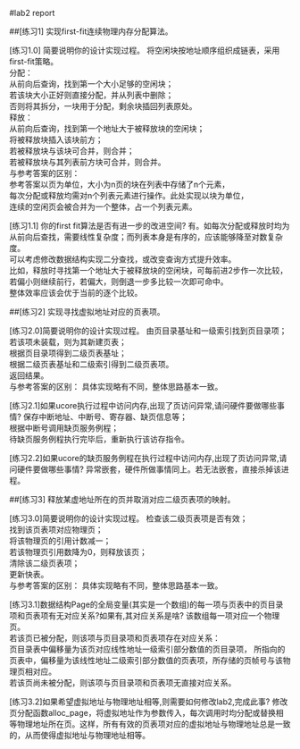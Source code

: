 #lab2 report

##[练习1]
实现first-fit连续物理内存分配算法。

[练习1.0] 简要说明你的设计实现过程。
将空闲块按地址顺序组织成链表，采用first-fit策略。  
分配：  
从前向后查询，找到第一个大小足够的空闲块；  
若该块大小正好则直接分配，并从列表中删除；  
否则将其拆分，一块用于分配，剩余块插回列表原处。  
释放：  
从前向后查询，找到第一个地址大于被释放块的空闲块；  
将被释放块插入该块前方；  
若被释放块与该块可合并，则合并；  
若被释放块与其列表前方块可合并，则合并。  
与参考答案的区别：  
参考答案以页为单位，大小为n页的块在列表中存储了n个元素，  
每次分配或释放均需对n个列表元素进行操作。此处实现以块为单位，  
连续的空闲页会被合并为一个整体，占一个列表元素。


[练习1.1] 你的first fit算法是否有进一步的改进空间?
有。如每次分配或释放时均为从前向后查找，需要线性复杂度；而列表本身是有序的，应该能够降至对数复杂度。  
可以考虑修改数据结构实现二分查找，或改变查询方式提升效率。  
比如，释放时寻找第一个地址大于被释放块的空闲块，可每前进2步作一次比较，若偏小则继续前行，若偏大，则倒退一步多比较一次即可命中。  
整体效率应该会优于当前的逐个比较。  



##[练习2]
实现寻找虚拟地址对应的页表项。

[练习2.0]简要说明你的设计实现过程。
由页目录基址和一级索引找到页目录项；  
若该项未装载，则为其新建页表；  
根据页目录项得到二级页表基址；  
根据二级页表基址和二级索引得到二级页表项。  
返回结果。  
与参考答案的区别：
具体实现略有不同，整体思路基本一致。  

[练习2.1]如果ucore执行过程中访问内存,出现了页访问异常,请问硬件要做哪些事情?
保存中断地址、中断号、寄存器、缺页信息等；  
根据中断号调用缺页服务例程；  
待缺页服务例程执行完毕后，重新执行该访存指令。  

[练习2.2]如果ucore的缺页服务例程在执行过程中访问内存,出现了页访问异常,请问硬件要做哪些事情?
异常嵌套，硬件所做事情同上。若无法嵌套，直接杀掉该进程。



##[练习3]
释放某虚地址所在的页并取消对应二级页表项的映射。

[练习3.0]简要说明你的设计实现过程。
检查该二级页表项是否有效；  
找到该页表项对应物理页；  
将该物理页的引用计数减一；  
若该物理页引用数降为0，则释放该页；  
清除该二级页表项；  
更新快表。  
与参考答案的区别：
具体实现略有不同，整体思路基本一致。  

[练习3.1]数据结构Page的全局变量(其实是一个数组)的每一项与页表中的页目录项和页表项有无对应关系?如果有,其对应关系是啥?
该数组每一项对应一个物理页。  
若该页已被分配，则该项与页目录项和页表项存在对应关系：  
	页目录表中偏移量为该页对应线性地址一级索引部分数值的页目录项，
所指向的页表中，偏移量为该线性地址二级索引部分数值的页表项，所存储的页帧号与该物理页相对应。  
若该页尚未被分配，则该项与页目录项和页表项无直接对应关系。  

[练习3.2]如果希望虚拟地址与物理地址相等,则需要如何修改lab2,完成此事?
	修改页分配函数alloc_page，将虚拟地址作为参数传入，每次调用时均分配或替换相等物理地址所在页。这样，所有有效的页表项对应的虚拟地址与物理地址总是一致的，从而使得虚拟地址与物理地址相等。

